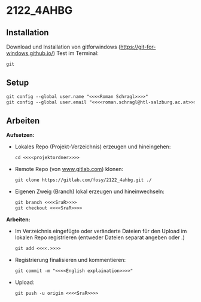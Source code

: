 # 2122_4AHBG

## Installation

Download und Installation von gitforwindows (<https://git-for-windows.github.io/>)
Test im Terminal:

```txt
git
```

## Setup

```txt
git config --global user.name "<<<<Roman Schragl>>>>"
git config --global user.email "<<<<roman.schragl@htl-salzburg.ac.at>>>>"" 
```

## Arbeiten

**Aufsetzen:**

- Lokales Repo (Projekt-Verzeichnis) erzeugen und hineingehen:

  ````txt
  cd <<<<projektordner>>>>
  ````

- Remote Repo (von www.gitlab.com) klonen:

  ```txt
  git clone https://gitlab.com/fosy/2122_4ahbg.git ./
  ```

- Eigenen Zweig (Branch) lokal erzeugen und hineinwechseln:

  ```txt
  git branch <<<<SraR>>>>
  git checkout <<<<SraR>>>>
  ```

**Arbeiten:**

- Im Verzeichnis eingefügte oder veränderte Dateien für den Upload im lokalen Repo registrieren (entweder Dateien separat angeben oder .)

  ```txt
  git add <<<<.>>>>
  ```

- Registrierung finalisieren und kommentieren:

  ```txt
  git commit -m "<<<<English explaination>>>>"
  ```

- Upload:

  ```txt
  git push -u origin <<<<SraR>>>>
  ```
